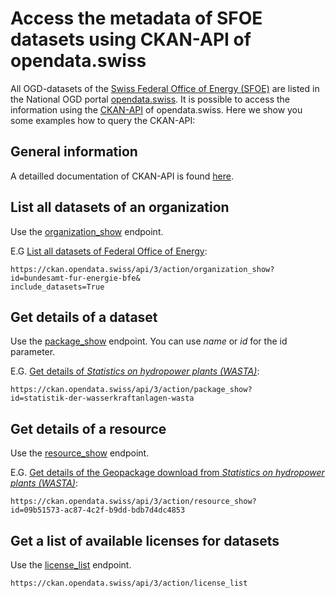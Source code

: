 # Access the metadata of SFOE datasets using CKAN-API of opendata.swiss
All OGD-datasets of the [Swiss Federal Office of Energy (SFOE)](https://www.bfe.admin.ch/bfe/en/home/supply/statistics-and-geodata/geoinformation.html) are listed in the National OGD portal [opendata.swiss](https://opendata.swiss/en). It is possible to access the information using the [CKAN-API](https://handbook.opendata.swiss/de/content/nutzen/api-nutzen.html) of opendata.swiss. Here we show you some examples how to query the CKAN-API:

## General information
A detailled documentation of CKAN-API is found [here](https://docs.ckan.org/en/latest/contents.html).

## List all datasets of an organization
Use the [organization_show](https://docs.ckan.org/en/latest/api/index.html#ckan.logic.action.get.organization_show) endpoint.

E.G [List all datasets of Federal Office of Energy](https://ckan.opendata.swiss/api/3/action/organization_show?id=bundesamt-fur-energie-bfe&include_datasets=True):
```
https://ckan.opendata.swiss/api/3/action/organization_show?
id=bundesamt-fur-energie-bfe&
include_datasets=True 
```

## Get details of a dataset
Use the [package_show](https://docs.ckan.org/en/latest/api/index.html#ckan.logic.action.get.group_package_show) endpoint. You can use *name* or *id* for the id parameter.

E.G. [Get details of *Statistics on hydropower plants (WASTA)*](https://ckan.opendata.swiss/api/3/action/package_show?id=statistik-der-wasserkraftanlagen-wasta):
```
https://ckan.opendata.swiss/api/3/action/package_show?
id=statistik-der-wasserkraftanlagen-wasta
```

## Get details of a resource
Use the [resource_show](https://docs.ckan.org/en/latest/api/index.html#ckan.logic.action.get.resource_show) endpoint.

E.G. [Get details of the Geopackage download from *Statistics on hydropower plants (WASTA)*](https://ckan.opendata.swiss/api/3/action/resource_show?id=09b51573-ac87-4c2f-b9dd-bdb7d4dc4853):
```
https://ckan.opendata.swiss/api/3/action/resource_show?
id=09b51573-ac87-4c2f-b9dd-bdb7d4dc4853
```

## Get a list of available licenses for datasets
Use the [license_list](https://docs.ckan.org/en/latest/api/index.html#ckan.logic.action.get.license_list) endpoint.
```
https://ckan.opendata.swiss/api/3/action/license_list
```
